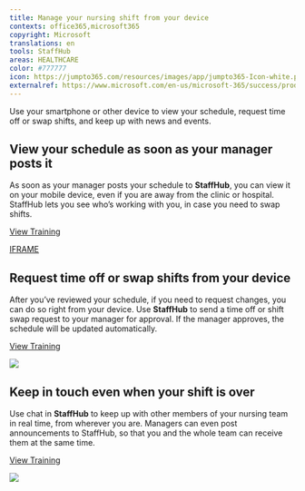 ```yaml
---
title: Manage your nursing shift from your device
contexts: office365,microsoft365
copyright: Microsoft
translations: en
tools: StaffHub
areas: HEALTHCARE
color: #777777
icon: https://jumpto365.com/resources/images/app/jumpto365-Icon-white.png
externalref: https://www.microsoft.com/en-us/microsoft-365/success/productivitylibrary/manage-your-nursing-shift-from-your-device
---
```

Use your smartphone or other device to view your schedule, request time off or swap shifts, and keep up with news and events.


## View your schedule as soon as your manager posts it

As soon as your manager posts your schedule to **StaffHub**, you can view it on your mobile device, even if you are away from the clinic or hospital. StaffHub lets you see who’s working with you, in case you need to swap shifts.

[View Training](https://staffhub.ms/what-it-is)

[IFRAME](https://www.microsoft.com/en-us/videoplayer/embed/RE1TjQX)

## Request time off or swap shifts from your device

After you’ve reviewed your schedule, if you need to request changes, you can do so right from your device. Use **StaffHub** to send a time off or shift swap request to your manager for approval. If the manager approves, the schedule will be updated automatically.

[View Training](https://staffhub.helpshift.com/a/microsoft-staffhub/?s=general&f=request-and-approve-shift-swaps-in-microsoft-staffhub)

![](http://img-prod-cms-rt-microsoft-com.akamaized.net/cms/api/am/imageFileData/RE1NOkf?ver=3808)

## Keep in touch even when your shift is over

Use chat in **StaffHub** to keep up with other members of your nursing team in real time, from wherever you are. Managers can even post announcements to StaffHub, so that you and the whole team can receive them at the same time.

[View Training](https://support.office.com/article/Send-corporate-announcements-to-all-StaffHub-members-cdab904d-94ac-4d77-90d6-68f291fdac6e)

![](http://img-prod-cms-rt-microsoft-com.akamaized.net/cms/api/am/imageFileData/RE1MMFl?ver=0ceb)

